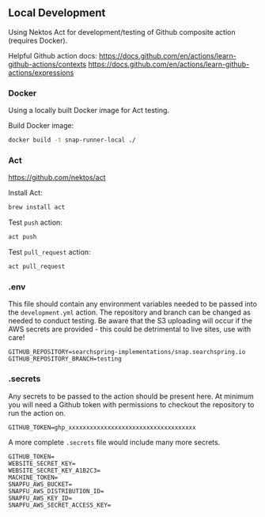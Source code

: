 ## Local Development
Using Nektos Act for development/testing of Github composite action (requires Docker).

Helpful Github action docs:
https://docs.github.com/en/actions/learn-github-actions/contexts
https://docs.github.com/en/actions/learn-github-actions/expressions

### Docker
Using a locally built Docker image for Act testing.

Build Docker image:
```sh
docker build -t snap-runner-local ./
```

### Act
https://github.com/nektos/act

Install Act:
```sh
brew install act
```

Test `push` action:
```sh
act push
```

Test `pull_request` action:
```sh
act pull_request
```

### .env
This file should contain any environment variables needed to be passed into the `development.yml` action. The repository and branch can be changed as needed to conduct testing. Be aware that the S3 uploading will occur if the AWS secrets are provided - this could be detrimental to live sites, use with care!

```
GITHUB_REPOSITORY=searchspring-implementations/snap.searchspring.io
GITHUB_REPOSITORY_BRANCH=testing
```

### .secrets
Any secrets to be passed to the action should be present here.
At minimum you will need a Github token with permissions to checkout the repository to run the action on.

```
GITHUB_TOKEN=ghp_xxxxxxxxxxxxxxxxxxxxxxxxxxxxxxxxxxxx
```

A more complete `.secrets` file would include many more secrets.

```
GITHUB_TOKEN=
WEBSITE_SECRET_KEY=
WEBSITE_SECRET_KEY_A1B2C3=
MACHINE_TOKEN=
SNAPFU_AWS_BUCKET=
SNAPFU_AWS_DISTRIBUTION_ID=
SNAPFU_AWS_KEY_ID=
SNAPFU_AWS_SECRET_ACCESS_KEY=
```